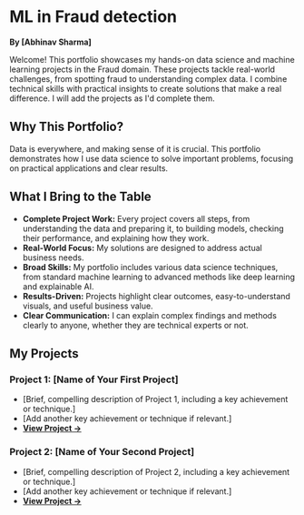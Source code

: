 # ML in Fraud detection 

**By [Abhinav Sharma]**

Welcome! This portfolio showcases my hands-on data science and machine learning projects in the Fraud domain. These projects tackle real-world challenges, from spotting fraud to understanding complex data. I combine technical skills with practical insights to create solutions that make a real difference. I will add the projects as I'd complete them. 

## Why This Portfolio?

Data is everywhere, and making sense of it is crucial. This portfolio demonstrates how I use data science to solve important problems, focusing on practical applications and clear results.

## What I Bring to the Table

* **Complete Project Work:** Every project covers all steps, from understanding the data and preparing it, to building models, checking their performance, and explaining how they work.
* **Real-World Focus:** My solutions are designed to address actual business needs.
* **Broad Skills:** My portfolio includes various data science techniques, from standard machine learning to advanced methods like deep learning and explainable AI.
* **Results-Driven:** Projects highlight clear outcomes, easy-to-understand visuals, and useful business value.
* **Clear Communication:** I can explain complex findings and methods clearly to anyone, whether they are technical experts or not.

## My Projects

### Project 1: [Name of Your First Project]
* [Brief, compelling description of Project 1, including a key achievement or technique.]
* [Add another key achievement or technique if relevant.]
* **[View Project →](./Project_1_Folder)**

### Project 2: [Name of Your Second Project]
* [Brief, compelling description of Project 2, including a key achievement or technique.]
* [Add another key achievement or technique if relevant.]
* **[View Project →](./Project_2_Folder)**
